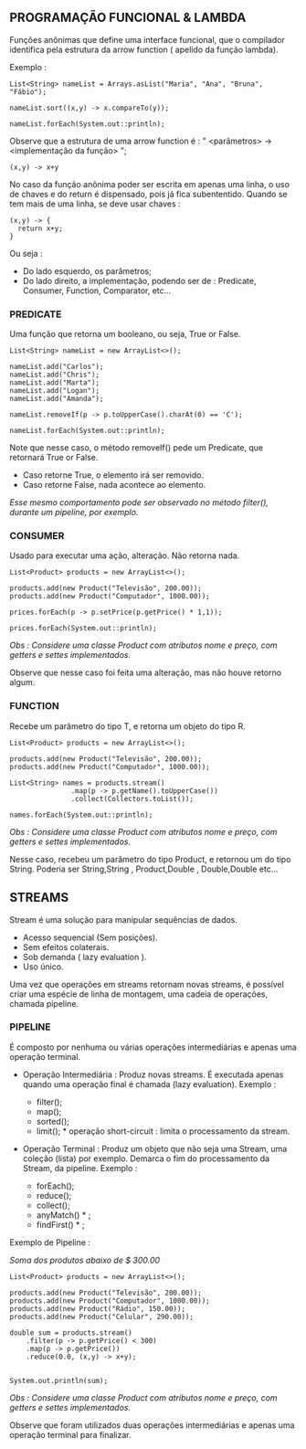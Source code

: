## PROGRAMAÇÃO FUNCIONAL & LAMBDA

Funções anônimas que define uma interface funcional, que o compilador identifica pela estrutura da arrow function ( apelido da função lambda).

Exemplo :

````
List<String> nameList = Arrays.asList("Maria", "Ana", "Bruna", "Fábio");

nameList.sort((x,y) -> x.compareTo(y));

nameList.forEach(System.out::println);
````

Observe que a estrutura de uma arrow function é : " <parâmetros> -> <implementação da função> ";

````
(x,y) -> x+y
````

No caso da função anônima poder ser escrita em apenas uma linha, o uso de chaves e do return é dispensado, pois já fica subententido.
Quando se tem mais de uma linha, se deve usar chaves :

````
(x,y) -> {
  return x+y;
}
````

Ou seja : 
* Do lado esquerdo, os parâmetros;
* Do lado direito, a implementação, podendo ser de : Predicate, Consumer, Function, Comparator, etc...

### PREDICATE

Uma função que retorna um booleano, ou seja, True or False.

````
List<String> nameList = new ArrayList<>();
		
nameList.add("Carlos");
nameList.add("Chris");
nameList.add("Marta");
nameList.add("Logan");
nameList.add("Amanda");

nameList.removeIf(p -> p.toUpperCase().charAt(0) == 'C');

nameList.forEach(System.out::println);
````

Note que nesse caso, o método removeIf() pede um Predicate, que retornará True or False.
* Caso retorne True, o elemento irá ser removido.
* Caso retorne False, nada acontece ao elemento.

*Esse mesmo comportamento pode ser observado no método filter(), durante um pipeline, por exemplo.*

### CONSUMER

Usado para executar uma ação, alteração. Não retorna nada.

````
List<Product> products = new ArrayList<>();

products.add(new Product("Televisão", 200.00));
products.add(new Product("Computador", 1000.00));

prices.forEach(p -> p.setPrice(p.getPrice() * 1,1));

prices.forEach(System.out::println);
````
*Obs : Considere uma classe Product com atributos nome e preço, com getters e settes implementados.*

Observe que nesse caso foi feita uma alteração, mas não houve retorno algum.

### FUNCTION 

Recebe um parâmetro do tipo T, e retorna um objeto do tipo R.

````
List<Product> products = new ArrayList<>();

products.add(new Product("Televisão", 200.00));
products.add(new Product("Computador", 1000.00));

List<String> names = products.stream()
		       .map(p -> p.getName().toUpperCase())
		       .collect(Collectors.toList());
		         
names.forEach(System.out::println);
````
*Obs : Considere uma classe Product com atributos nome e preço, com getters e settes implementados.*

Nesse caso, recebeu um parâmetro do tipo Product, e retornou um do tipo String. Poderia ser String,String , Product,Double , Double,Double etc...

## STREAMS

Stream é uma solução para manipular sequências de dados.
* Acesso sequencial (Sem posições).
* Sem efeitos colaterais.
* Sob demanda ( lazy evaluation ).
* Uso único.

Uma vez que operações em streams retornam novas streams, é possível criar uma espécie de linha de montagem, uma cadeia de operações, chamada pipeline.

### PIPELINE

É composto por nenhuma ou várias operações intermediárias e apenas uma operação terminal.

* Operação Intermediária : Produz novas streams. É executada apenas quando uma operação final é chamada (lazy evaluation).
  Exemplo :
  * filter();
  * map();
  * sorted();
  * limit(); * operação short-circuit : limita o processamento da stream.
  
* Operação Terminal : Produz um objeto que não seja uma Stream, uma coleção (lista) por exemplo. Demarca o fim do processamento da Stream, da pipeline.
  Exemplo :
  * forEach();
  * reduce();
  * collect();
  * anyMatch() * ;
  * findFirst() * ;

Exemplo de Pipeline :

*Soma dos produtos abaixo de $ 300.00*
````
List<Product> products = new ArrayList<>();

products.add(new Product("Televisão", 200.00));
products.add(new Product("Computador", 1000.00));
products.add(new Product("Rádio", 150.00));
products.add(new Product("Celular", 290.00));

double sum = products.stream()
    .filter(p -> p.getPrice() < 300)
    .map(p -> p.getPrice())
    .reduce(0.0, (x,y) -> x+y);


System.out.println(sum);
````
*Obs : Considere uma classe Product com atributos nome e preço, com getters e settes implementados.*

Observe que foram utilizados duas operações intermediárias e apenas uma operação terminal para finalizar.
